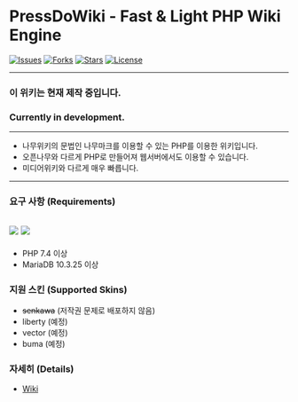 # PressDoWiki - Fast & Light PHP Wiki Engine

[![Issues](https://img.shields.io/github/issues/aaei924/PressDoWiki?style=for-the-badge)](https://github.com/aaei924/PressDoWiki)
[![Forks](https://img.shields.io/github/forks/aaei924/PressDoWiki.svg?style=for-the-badge)](https://github.com/aaei924/PressDoWiki)
[![Stars](https://img.shields.io/github/stars/aaei924/PressDoWiki.svg?style=for-the-badge)](https://github.com/aaei924/PressDoWiki)
[![License](https://img.shields.io/github/license/aaei924/PressDoWiki.svg?style=for-the-badge)](https://github.com/aaei924/PressDoWiki)

-------------------------
### 이 위키는 현재 제작 중입니다.
### Currently in development.
-------------------------

- 나무위키의 문법인 나무마크를 이용할 수 있는 PHP를 이용한 위키입니다.
- 오픈나무와 다르게 PHP로 만들어져 웹서버에서도 이용할 수 있습니다.
- 미디어위키와 다르게 매우 빠릅니다.

-------------------------
### 요구 사항 (Requirements)
![](https://img.shields.io/badge/PHP-%3E%3D7.4-4F5D95?style=for-the-badge&logo=php)
![](https://img.shields.io/badge/MariaDB-%3E%3D10.3.25-003545?style=for-the-badge&logo=mariadb)
-------------------------
- PHP 7.4 이상
- MariaDB 10.3.25 이상

### 지원 스킨 (Supported Skins)
- ~~senkawa~~ (저작권 문제로 배포하지 않음)
- liberty (예정)
- vector (예정)
- buma (예정)

### 자세히 (Details)
- [Wiki](https://github.com/aaei924/PressDoWiki/wiki)
